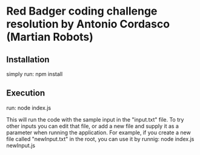 # Red Badger coding challenge resolution by Antonio Cordasco (Martian Robots)

## Installation

simply run: npm install

## Execution

run: node index.js

This will run the code with the sample input in the "input.txt" file.
To try other inputs you can edit that file, or add a new file and supply it as a parameter when running the application.
For example, if you create a new file called "newInput.txt" in the root, you can use it by runnig: node index.js newInput.js